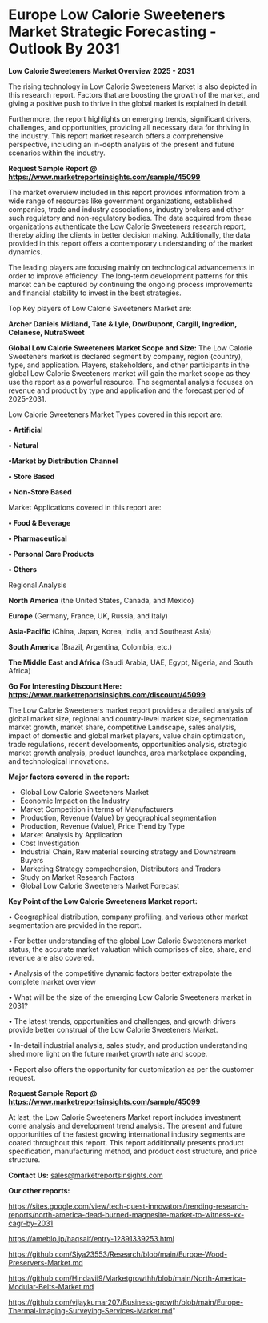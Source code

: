 # Europe Low Calorie Sweeteners Market Strategic Forecasting - Outlook By 2031

<Strong> Low Calorie Sweeteners Market Overview 2025 - 2031</strong>

The rising technology in Low Calorie Sweeteners Market is also depicted in this research report. Factors that are boosting the growth of the market, and giving a positive push to thrive in the global market is explained in detail.

Furthermore, the report highlights on emerging trends, significant drivers, challenges, and opportunities, providing all necessary data for thriving in the industry. This report market research offers a comprehensive perspective, including an in-depth analysis of the present and future scenarios within the industry.

<strong>Request Sample Report @ <a href=https://www.marketreportsinsights.com/sample/45099>https://www.marketreportsinsights.com/sample/45099</a></strong>

The market overview included in this report provides information from a wide range of resources like government organizations, established companies, trade and industry associations, industry brokers and other such regulatory and non-regulatory bodies. The data acquired from these organizations authenticate the Low Calorie Sweeteners research report, thereby aiding the clients in better decision making. Additionally, the data provided in this report offers a contemporary understanding of the market dynamics.

The leading players are focusing mainly on technological advancements in order to improve efficiency. The long-term development patterns for this market can be captured by continuing the ongoing process improvements and financial stability to invest in the best strategies.

Top Key players of Low Calorie Sweeteners Market are:

<strong>Archer Daniels Midland, Tate & Lyle, DowDupont, Cargill, Ingredion, Celanese, NutraSweet</strong>

<strong><b>Global Low Calorie Sweeteners Market Scope and Size:</b></strong>
The Low Calorie Sweeteners market is declared segment by company, region (country), type, and application. Players, stakeholders, and other participants in the global Low Calorie Sweeteners market will gain the market scope as they use the report as a powerful resource. The segmental analysis focuses on revenue and product by type and application and the forecast period of 2025-2031.

Low Calorie Sweeteners Market Types covered in this report are:

<strong>•  Artificial

•  Natural

•Market by Distribution Channel

•  Store Based

•  Non-Store Based</strong>

Market Applications covered in this report are:

<strong>•  Food & Beverage

•  Pharmaceutical

•  Personal Care Products

•  Others</strong> 

Regional Analysis

<strong>North America</strong> (the United States, Canada, and Mexico)

<strong>Europe</strong> (Germany, France, UK, Russia, and Italy)

<strong>Asia-Pacific</strong> (China, Japan, Korea, India, and Southeast Asia)

<strong>South America</strong> (Brazil, Argentina, Colombia, etc.)

<strong>The Middle East and Africa</strong> (Saudi Arabia, UAE, Egypt, Nigeria, and South Africa)

<strong>Go For Interesting Discount Here: <a href=https://www.marketreportsinsights.com/discount/45099>https://www.marketreportsinsights.com/discount/45099</a></strong>

The Low Calorie Sweeteners market report provides a detailed analysis of global market size, regional and country-level market size, segmentation market growth, market share, competitive Landscape, sales analysis, impact of domestic and global market players, value chain optimization, trade regulations, recent developments, opportunities analysis, strategic market growth analysis, product launches, area marketplace expanding, and technological innovations.

<strong><b>Major factors covered in the report:</b></strong>
<ul>
  <li>Global Low Calorie Sweeteners Market </li>
  <li>Economic Impact on the Industry</li>
  <li>Market Competition in terms of Manufacturers</li>
  <li>Production, Revenue (Value) by geographical segmentation</li>
  <li>Production, Revenue (Value), Price Trend by Type</li>
  <li>Market Analysis by Application</li>
  <li>Cost Investigation</li>
  <li>Industrial Chain, Raw material sourcing strategy and Downstream Buyers</li>
  <li>Marketing Strategy comprehension, Distributors and Traders</li>
  <li>Study on Market Research Factors</li>
  <li>Global Low Calorie Sweeteners Market Forecast</li>
</ul>

<strong><b>Key Point of the Low Calorie Sweeteners Market report:</b></strong>

• Geographical distribution, company profiling, and various other market segmentation are provided in the report.

• For better understanding of the global Low Calorie Sweeteners market status, the accurate market valuation which comprises of size, share, and revenue are also covered.

• Analysis of the competitive dynamic factors better extrapolate the complete market overview

• What will be the size of the emerging Low Calorie Sweeteners market in 2031?

• The latest trends, opportunities and challenges, and growth drivers provide better construal of the Low Calorie Sweeteners Market.

• In-detail industrial analysis, sales study, and production understanding shed more light on the future market growth rate and scope.

• Report also offers the opportunity for customization as per the customer request.

<strong>Request Sample Report @ <a href=https://www.marketreportsinsights.com/sample/45099>https://www.marketreportsinsights.com/sample/45099</a></strong>

At last, the Low Calorie Sweeteners Market report includes investment come analysis and development trend analysis. The present and future opportunities of the fastest growing international industry segments are coated throughout this report. This report additionally presents product specification, manufacturing method, and product cost structure, and price structure.

<strong>Contact Us:</strong>
sales@marketreportsinsights.com

<strong>Our other reports:</strong>

<a href=https://sites.google.com/view/tech-quest-innovators/trending-research-reports/north-america-dead-burned-magnesite-market-to-witness-xx-cagr-by-2031>https://sites.google.com/view/tech-quest-innovators/trending-research-reports/north-america-dead-burned-magnesite-market-to-witness-xx-cagr-by-2031</a>

<a href=https://ameblo.jp/haqsaif/entry-12891339253.html>https://ameblo.jp/haqsaif/entry-12891339253.html</a>

<a href=https://github.com/Siya23553/Research/blob/main/Europe-Wood-Preservers-Market.md>https://github.com/Siya23553/Research/blob/main/Europe-Wood-Preservers-Market.md</a>

<a href=https://github.com/Hindavii9/Marketgrowthh/blob/main/North-America-Modular-Belts-Market.md>https://github.com/Hindavii9/Marketgrowthh/blob/main/North-America-Modular-Belts-Market.md</a>

<a href=https://github.com/vijaykumar207/Business-growth/blob/main/Europe-Thermal-Imaging-Surveying-Services-Market.md>https://github.com/vijaykumar207/Business-growth/blob/main/Europe-Thermal-Imaging-Surveying-Services-Market.md</a>"
